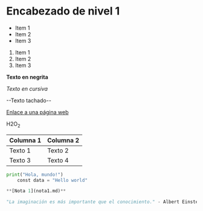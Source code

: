 # Encabezado de nivel 1

- Item 1
- Item 2
- Item 3

1. Item 1
2. Item 2
3. Item 3

**Texto en negrita**

_Texto en cursiva_

--Texto tachado--

[Enlace a una página web](https://www.google.com)

H2O<sub>2</sub>

| Columna 1 | Columna 2 |
|---|---|
| Texto 1 | Texto 2 |
| Texto 3 | Texto 4 |

```python
print("Hola, mundo!")
    const data = "Hello world"

**[Nota 1](nota1.md)**

"La imaginación es más importante que el conocimiento." - Albert Einstein

